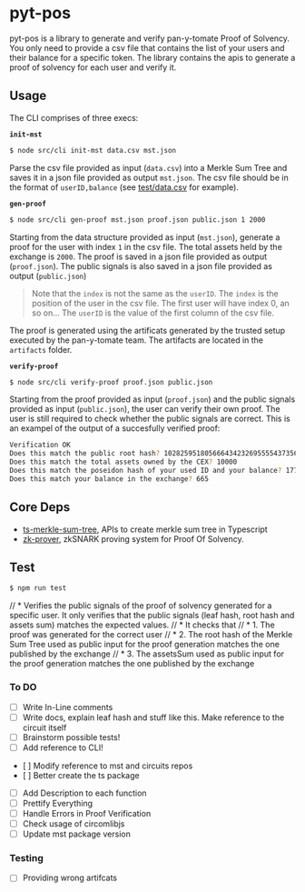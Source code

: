 # pyt-pos

pyt-pos is a library to generate and verify pan-y-tomate Proof of Solvency. You only need to provide a csv file that contains the list of your users and their balance for a specific token. The library contains the apis to generate a proof of solvency for each user and verify it. 

## Usage

The CLI comprises of three execs:

**`init-mst`**

```bash
$ node src/cli init-mst data.csv mst.json
```

Parse the csv file provided as input (`data.csv`) into a Merkle Sum Tree and saves it in a json file provided as output `mst.json`. The csv file should be in the format of `userID,balance` (see [test/data.csv](./test/data.csv) for example).

**`gen-proof`**

```bash
$ node src/cli gen-proof mst.json proof.json public.json 1 2000
```

Starting from the data structure provided as input (`mst.json`), generate a proof for the user with index `1` in the csv file. The total assets held by the exchange is `2000`.
The proof is saved in a json file provided as output (`proof.json`). The public signals is also saved in a json file provided as output (`public.json`)

> Note that the `index` is not the same as the `userID`. The `index` is the position of the user in the csv file. The first user will have index 0, an so on... The `userID` is the value of the first column of the csv file.

The proof is generated using the artificats generated by the trusted setup executed by the pan-y-tomate team. The artifacts are located in the `artifacts` folder.

**`verify-proof`**

```bash
$ node src/cli verify-proof proof.json public.json
```

Starting from the proof provided as input (`proof.json`) and the public signals provided as input (`public.json`), the user can verify their own proof. The user is still required to check whether the public signals are correct. This is an exampel of the output of a succesfully verified proof:

```bash
Verification OK
Does this match the public root hash? 10282595180566643423269555543735649507136102163748745566772565484813750476731
Does this match the total assets owned by the CEX? 10000
Does this match the poseidon hash of your used ID and your balance? 1775921064485816613880388139942630078405276839580141761238454556829307809371
Does this match your balance in the exchange? 665
```

## Core Deps

- [ts-merkle-sum-tree](https://github.com/pan-y-tomate/ts-merkle-sum-tree), APIs to create merkle sum tree in Typescript
- [zk-prover](https://github.com/pan-y-tomate/zk-prover), zkSNARK proving system for Proof Of Solvency.

## Test 

```bash
$ npm run test
```

//    * Verifies the public signals of the proof of solvency generated for a specific user. It only verifies that the public signals (leaf hash, root hash and assets sum) matches the expected values.
//    * It checks that 
//    * 1. The proof was generated for the correct user
//    * 2. The root hash of the Merkle Sum Tree used as public input for the proof generation matches the one published by the exchange
//    * 3. The assetsSum used as public input for the proof generation matches the one published by the exchange


### To DO 

- [ ] Write In-Line comments
- [ ] Write docs, explain leaf hash and stuff like this. Make reference to the circuit itself
- [ ] Brainstorm possible tests!
- [ ] Add reference to CLI!
- [ ] Modify reference to mst and circuits repos
- [ ] Better create the ts package
- [ ] Add Description to each function
- [ ] Prettify Everything
- [ ] Handle Errors in Proof Verification
- [ ] Check usage of circomlibjs
- [ ] Update mst package version

### Testing
- [ ] Providing wrong artifcats 

